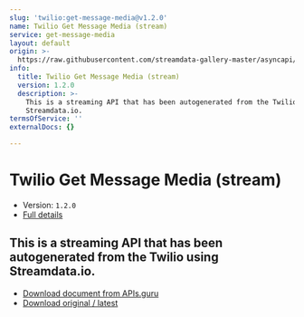 ```yaml
---
slug: 'twilio:get-message-media@v1.2.0'
name: Twilio Get Message Media (stream)
service: get-message-media
layout: default
origin: >-
  https://raw.githubusercontent.com/streamdata-gallery-master/asyncapi/master/_listings/twilio/twilio-get-message-media-stream-async.md
info:
  title: Twilio Get Message Media (stream)
  version: 1.2.0
  description: >-
    This is a streaming API that has been autogenerated from the Twilio using
    Streamdata.io.
termsOfService: ''
externalDocs: {}

---
```

# Twilio Get Message Media (stream)

* Version: `1.2.0`
* [Full details](../html/twilio:get-message-media@v1.2.0.html)



## This is a streaming API that has been autogenerated from the Twilio using Streamdata.io.



* [Download document from APIs.guru](https://raw.githubusercontent.com/APIs-guru/asyncapi-directory/master/docs/APIs/twilio%3Aget-message-media%40v1.2.0.yaml)
* [Download original / latest](https://raw.githubusercontent.com/streamdata-gallery-master/asyncapi/master/_listings/twilio/twilio-get-message-media-stream-async.md)

<script type="application/ld+json">
{
  "@context": "http://schema.org/",
  "@type": "WebAPI",
  "description": "This is a streaming API that has been autogenerated from the Twilio using Streamdata.io.",
  "documentation": "",

  "name": "Twilio Get Message Media (stream)"
}
</script>

